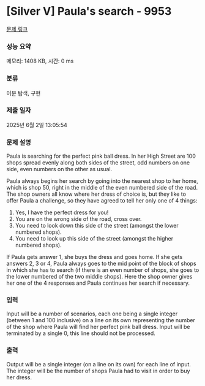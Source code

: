 # [Silver V] Paula's search - 9953 

[문제 링크](https://www.acmicpc.net/problem/9953) 

### 성능 요약

메모리: 1408 KB, 시간: 0 ms

### 분류

이분 탐색, 구현

### 제출 일자

2025년 6월 2일 13:05:54

### 문제 설명

<p>Paula is searching for the perfect pink ball dress. In her High Street are 100 shops spread evenly along both sides of the street, odd numbers on one side, even numbers on the other as usual.</p>

<p>Paula always begins her search by going into the nearest shop to her home, which is shop 50, right in the middle of the even numbered side of the road. The shop owners all know where her dress of choice is, but they like to offer Paula a challenge, so they have agreed to tell her only one of 4 things:</p>

<ol>
	<li>Yes, I have the perfect dress for you!</li>
	<li>You are on the wrong side of the road, cross over.</li>
	<li>You need to look down this side of the street (amongst the lower numbered shops).</li>
	<li>You need to look up this side of the street (amongst the higher numbered shops).</li>
</ol>

<p>If Paula gets answer 1, she buys the dress and goes home. If she gets answers 2, 3 or 4, Paula always goes to the mid point of the block of shops in which she has to search (if there is an even number of shops, she goes to the lower numbered of the two middle shops). Here the shop owner gives her one of the 4 responses and Paula continues her search if necessary.</p>

### 입력 

 <p>Input will be a number of scenarios, each one being a single integer (between 1 and 100 inclusive) on a line on its own representing the number of the shop where Paula will find her perfect pink ball dress. Input will be terminated by a single 0, this line should not be processed.</p>

### 출력 

 <p>Output will be a single integer (on a line on its own) for each line of input. The integer will be the number of shops Paula had to visit in order to buy her dress.</p>


